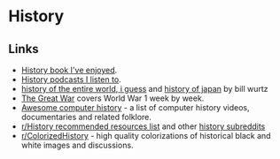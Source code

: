 # History

## Links

* [History book I've enjoyed](books/books.md#history).
* [History podcasts I listen to](podcasts.md#history).
* [history of the entire world, i guess](https://www.youtube.com/watch?v=xuCn8ux2gbs) and [history of japan](https://www.youtube.com/watch?v=Mh5LY4Mz15o) by bill wurtz
* [The Great War](https://www.youtube.com/user/TheGreatWar) covers World War 1 week by week.
* [Awesome computer history](https://github.com/watson/awesome-computer-history) - a list of computer history videos, documentaries and related folklore.
* [r/History recommended resources list](https://www.reddit.com/r/history/wiki/recommendedlist) and other [history subreddits](https://www.reddit.com/r/HistoryNetwork/wiki/listofhistorysubreddits)
* [r/ColorizedHistory](https://www.reddit.com/r/ColorizedHistory/) - high quality colorizations of historical black and white images and discussions.

